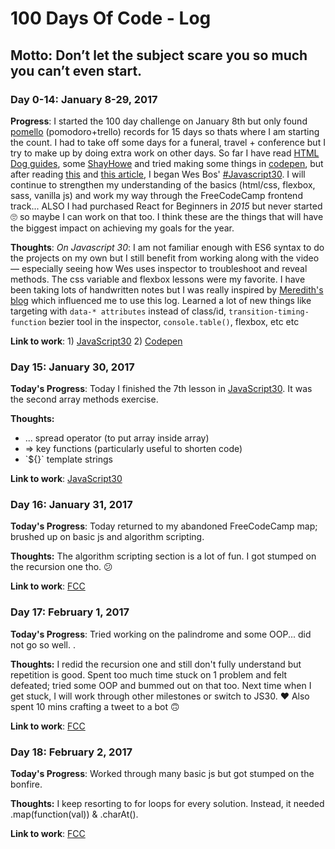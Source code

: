 # 100 Days Of Code - Log
## Motto: Don’t let the subject scare you so much you can’t even start. 

### Day 0-14: January 8-29, 2017

**Progress**: 
I started the 100 day challenge on January 8th but only found [pomello](http://pomelloapp.com/) (pomodoro+trello) records for 15 days so thats where I am starting the count. I had to take off some days for a funeral, travel + conference but I try to make up by doing extra work on other days. So far I have read [HTML Dog guides](http://www.htmldog.com/guides/), some [ShayHowe](http://learn.shayhowe.com/html-css/) and tried making some things in [codepen](http://codepen.io/gizemist/posts/popular/), but after reading [this](https://medium.freecodecamp.com/how-to-get-a-developer-job-in-less-than-a-year-c27bbfe71645#.3tx29b9nh) and [this article](https://medium.freecodecamp.com/a-study-plan-to-cure-javascript-fatigue-8ad3a54f2eb1), I began Wes Bos' [#Javascript30](https://javascript30.com/). I will continue to strengthen my understanding of the basics (html/css, flexbox, sass, vanilla js) and work my way through the FreeCodeCamp frontend track... ALSO I had purchased React for Beginners in *2015* but never started 🙄 so maybe I can work on that too. I think these are the things that will have the biggest impact on achieving my goals for the year. 

**Thoughts**: 
*On Javascript 30*: I am not familiar enough with ES6 syntax to do the projects on my own but I still benefit from working along with the video — especially seeing how Wes uses inspector to troubleshoot and reveal methods. The css variable and flexbox lessons were my favorite. I have been taking lots of handwritten notes but I was really inspired by [Meredith's blog](http://blog.meredithunderell.com/tag/javascript30/) which influenced me to use this log. 
Learned a lot of new things like targeting with `data-* attributes` instead of class/id, `transition-timing-function` bezier tool in the inspector, `console.table()`, flexbox, etc etc   

**Link to work**: 1) [JavaScript30](https://github.com/gizemny/JavaScript30) 2) [Codepen](http://codepen.io/gizemist/posts/) 

### Day 15: January 30, 2017

**Today's Progress**: 
Today I finished the 7th lesson in [JavaScript30](https://github.com/gizemny/JavaScript30). It was the second array methods exercise. 

**Thoughts:** 
- ... spread operator (to put array inside array)
- => key functions (particularly useful to shorten code) 
- \`${}\` template strings

**Link to work**:
[JavaScript30](https://github.com/gizemny/JavaScript30)

### Day 16: January 31, 2017
**Today's Progress**: 
Today returned to my abandoned FreeCodeCamp map; brushed up on basic js and algorithm scripting. 

**Thoughts:** 
The algorithm scripting section is a lot of fun. I got stumped on the recursion one tho. 😕  

**Link to work**:
[FCC](https://www.freecodecamp.com/gizemny)

### Day 17: February 1, 2017
**Today's Progress**: 
Tried working on the palindrome and some OOP... did not go so well. .

**Thoughts:** 
I redid the recursion one and still don't fully understand but repetition is good. Spent too much time stuck on 1 problem and felt defeated; tried some OOP and bummed out on that too. Next time when I get stuck, I will work through other milestones or switch to JS30. ♥️ Also spent 10 mins crafting a tweet to a bot 🙃

**Link to work**:
[FCC](https://www.freecodecamp.com/gizemny)

### Day 18: February 2, 2017
**Today's Progress**: 
Worked through many basic js but got stumped on the bonfire. 

**Thoughts:** 
I keep resorting to for loops for every solution. Instead, it needed .map(function(val)) & .charAt(). 

**Link to work**:
[FCC](https://www.freecodecamp.com/gizemny)
